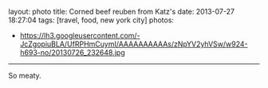 layout: photo
title: Corned beef reuben from Katz's
date: 2013-07-27 18:27:04
tags: [travel, food, new york city]
photos:
- https://lh3.googleusercontent.com/-JcZgopiuBLA/UfRPHmCuymI/AAAAAAAAAAs/zNpYV2yhVSw/w924-h693-no/20130726_232648.jpg
---
So meaty.

